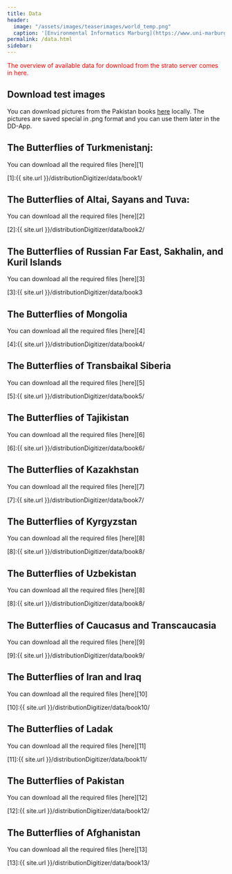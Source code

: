 ```yaml
---
title: Data
header:
  image: "/assets/images/teaserimages/world_temp.png"
  caption: '[Environmental Informatics Marburg](https://www.uni-marburg.de/en/fb19/disciplines/physisch/environmentalinformatics)'
permalink: /data.html
sidebar:
---
```


<span style="color:red">
The overview of available data for download from the strato server comes in here.
</span>


## Download test images
You can download pictures from the Pakistan books [here](http://digitizer.umweltinformatik-marburg.de:4000/distributionDigitizer/data.html)
locally.
The pictures are saved special in .png format and you can use them later in the DD-App.



## The Butterflies of Turkmenistanj:
You can download all the required files [here][1]

[1]:{{ site.url }}/distributionDigitizer/data/book1/

## The Butterflies of Altai, Sayans and Tuva:
You can download all the required files [here][2]

[2]:{{ site.url }}/distributionDigitizer/data/book2/

## The Butterflies of Russian Far East, Sakhalin, and Kuril Islands
You can download all the required files [here][3]

[3]:{{ site.url }}/distributionDigitizer/data/book3

## The Butterflies of Mongolia

You can download all the required files [here][4]

[4]:{{ site.url }}/distributionDigitizer/data/book4/

## The Butterflies of Transbaikal Siberia
You can download all the required files [here][5]

[5]:{{ site.url }}/distributionDigitizer/data/book5/

## The Butterflies of Tajikistan
You can download all the required files [here][6]

[6]:{{ site.url }}/distributionDigitizer/data/book6/

## The Butterflies of Kazakhstan
You can download all the required files [here][7]

[7]:{{ site.url }}/distributionDigitizer/data/book7/

## The Butterflies of Kyrgyzstan
You can download all the required files [here][8]

[8]:{{ site.url }}/distributionDigitizer/data/book8/

## The Butterflies of Uzbekistan
You can download all the required files [here][8]

[8]:{{ site.url }}/distributionDigitizer/data/book8/

## The Butterflies of Caucasus and Transcaucasia
You can download all the required files [here][9]

[9]:{{ site.url }}/distributionDigitizer/data/book9/

## The Butterflies of Iran and Iraq
You can download all the required files [here][10]

[10]:{{ site.url }}/distributionDigitizer/data/book10/

## The Butterflies of Ladak
You can download all the required files [here][11]

[11]:{{ site.url }}/distributionDigitizer/data/book11/

## The Butterflies of Pakistan

You can download all the required files [here][12]

[12]:{{ site.url }}/distributionDigitizer/data/book12/

## The Butterflies of Afghanistan
You can download all the required files [here][13]

[13]:{{ site.url }}/distributionDigitizer/data/book13/


